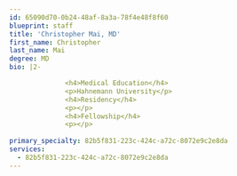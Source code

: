 ```yaml
---
id: 65090d70-0b24-48af-8a3a-78f4e48f8f60
blueprint: staff
title: 'Christopher Mai, MD'
first_name: Christopher
last_name: Mai
degree: MD
bio: |2-

              <h4>Medical Education</h4>
              <p>Hahnemann University</p>
              <h4>Residency</h4>
              <p></p>
              <h4>Fellowship</h4>
              <p></p>
          
primary_specialty: 82b5f831-223c-424c-a72c-8072e9c2e8da
services:
  - 82b5f831-223c-424c-a72c-8072e9c2e8da
---
```

